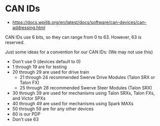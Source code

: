 # CAN IDs
* https://docs.wpilib.org/en/latest/docs/software/can-devices/can-addressing.html

CAN IDs use 6 bits, so they can range from 0 to 63. However, 63 is reserved.

Just some ideas for a convention for our CAN IDs: (We may not use this)
* Don't use 0 (devices default to 0)
* 1 through 19 are for testing
* 20 through 29 are used for drive train
  * 21 through 24 recommended Swerve Drive Modules (Talon SRX or Talon FX)
  * 25 through 28 recommended Swerve Steer Modules (Talon SRX)
* 30 through 39 are used for mechanisms using Talon SRXs, Talon FXs, and Victor SPXs
* 40 through 49 are used for mechanisms using Spark MAXs
* 50 through 59 are for any other devices
* 60 is our PDP
* Don't use 63
